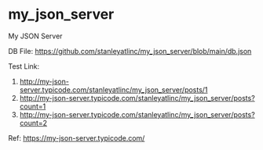 # my_json_server
My JSON Server

DB File: https://github.com/stanleyatlinc/my_json_server/blob/main/db.json

Test Link:
1. http://my-json-server.typicode.com/stanleyatlinc/my_json_server/posts/1
2. http://my-json-server.typicode.com/stanleyatlinc/my_json_server/posts?count=1
3. http://my-json-server.typicode.com/stanleyatlinc/my_json_server/posts?count=2

Ref: https://my-json-server.typicode.com/
